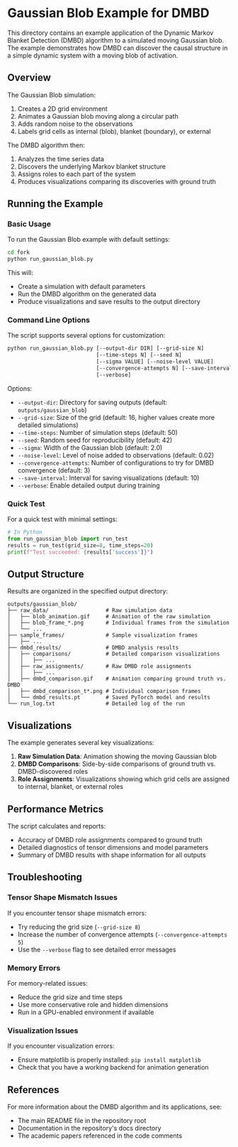 # Gaussian Blob Example for DMBD

This directory contains an example application of the Dynamic Markov Blanket Detection (DMBD) algorithm to a simulated moving Gaussian blob. The example demonstrates how DMBD can discover the causal structure in a simple dynamic system with a moving blob of activation.

## Overview

The Gaussian Blob simulation:

1. Creates a 2D grid environment
2. Animates a Gaussian blob moving along a circular path
3. Adds random noise to the observations
4. Labels grid cells as internal (blob), blanket (boundary), or external

The DMBD algorithm then:

1. Analyzes the time series data
2. Discovers the underlying Markov blanket structure
3. Assigns roles to each part of the system
4. Produces visualizations comparing its discoveries with ground truth

## Running the Example

### Basic Usage

To run the Gaussian Blob example with default settings:

```bash
cd fork
python run_gaussian_blob.py
```

This will:

- Create a simulation with default parameters
- Run the DMBD algorithm on the generated data
- Produce visualizations and save results to the output directory

### Command Line Options

The script supports several options for customization:

```bash
python run_gaussian_blob.py [--output-dir DIR] [--grid-size N] 
                            [--time-steps N] [--seed N]
                            [--sigma VALUE] [--noise-level VALUE]
                            [--convergence-attempts N] [--save-interval N]
                            [--verbose]
```

Options:

- `--output-dir`: Directory for saving outputs (default: `outputs/gaussian_blob`)
- `--grid-size`: Size of the grid (default: 16, higher values create more detailed simulations)
- `--time-steps`: Number of simulation steps (default: 50)
- `--seed`: Random seed for reproducibility (default: 42)
- `--sigma`: Width of the Gaussian blob (default: 2.0)
- `--noise-level`: Level of noise added to observations (default: 0.02)
- `--convergence-attempts`: Number of configurations to try for DMBD convergence (default: 3)
- `--save-interval`: Interval for saving visualizations (default: 10)
- `--verbose`: Enable detailed output during training

### Quick Test

For a quick test with minimal settings:

```python
# In Python
from run_gaussian_blob import run_test
results = run_test(grid_size=8, time_steps=20)
print(f"Test succeeded: {results['success']}")
```

## Output Structure

Results are organized in the specified output directory:

```text
outputs/gaussian_blob/
├── raw_data/                  # Raw simulation data
│   ├── blob_animation.gif     # Animation of the raw simulation
│   ├── blob_frame_*.png       # Individual frames from the simulation
│   └── ...
├── sample_frames/             # Sample visualization frames
│   ├── ...
├── dmbd_results/              # DMBD analysis results
│   ├── comparisons/           # Detailed comparison visualizations
│   │   ├── ...
│   ├── raw_assignments/       # Raw DMBD role assignments
│   │   ├── ...
│   ├── dmbd_comparison.gif    # Animation comparing ground truth vs. DMBD
│   ├── dmbd_comparison_t*.png # Individual comparison frames
│   └── dmbd_results.pt        # Saved PyTorch model and results
└── run_log.txt                # Detailed log of the run
```

## Visualizations

The example generates several key visualizations:

1. **Raw Simulation Data**: Animation showing the moving Gaussian blob
2. **DMBD Comparisons**: Side-by-side comparisons of ground truth vs. DMBD-discovered roles
3. **Role Assignments**: Visualizations showing which grid cells are assigned to internal, blanket, or external roles

## Performance Metrics

The script calculates and reports:

- Accuracy of DMBD role assignments compared to ground truth
- Detailed diagnostics of tensor dimensions and model parameters
- Summary of DMBD results with shape information for all outputs

## Troubleshooting

### Tensor Shape Mismatch Issues

If you encounter tensor shape mismatch errors:

- Try reducing the grid size (`--grid-size 8`)
- Increase the number of convergence attempts (`--convergence-attempts 5`)
- Use the `--verbose` flag to see detailed error messages

### Memory Errors

For memory-related issues:

- Reduce the grid size and time steps
- Use more conservative role and hidden dimensions
- Run in a GPU-enabled environment if available

### Visualization Issues

If you encounter visualization errors:

- Ensure matplotlib is properly installed: `pip install matplotlib`
- Check that you have a working backend for animation generation

## References

For more information about the DMBD algorithm and its applications, see:

- The main README file in the repository root
- Documentation in the repository's docs directory
- The academic papers referenced in the code comments
